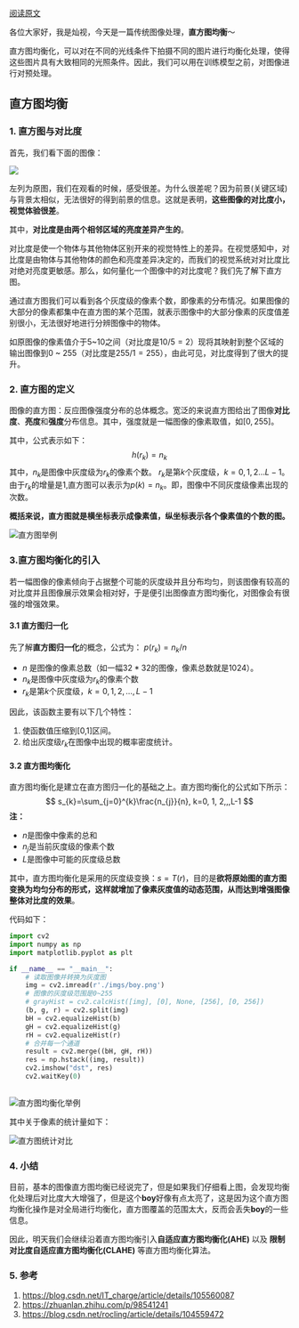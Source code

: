 [阅读原文](https://mp.weixin.qq.com/s?__biz=MzkzNDIxMzE1NQ==&mid=2247486316&idx=1&sn=b55e2b38dc58856e36377a6a37401eb7&chksm=c241e820f53661364efbd707794a7fa4b3b83cac148d73f926e9cf35995079b0d24fdb83d42a&scene=178&cur_album_id=1860258784426672132#rd)


各位大家好，我是灿视，今天是一篇传统图像处理，**直方图均衡**～

直方图均衡化，可以对在不同的光线条件下拍摄不同的图片进行均衡化处理，使得这些图片具有大致相同的光照条件。因此，我们可以用在训练模型之前，对图像进行对预处理。

## 直方图均衡

### 1. 直方图与对比度

首先，我们看下面的图像：


![](https://files.mdnice.com/user/6935/fa671e7e-51c5-4886-bae4-0f203dc5968c.png)

左列为原图，我们在观看的时候，感受很差。为什么很差呢？因为前景(关键区域)与背景太相似，无法很好的得到前景的信息。这就是表明，**这些图像的对比度小，视觉体验很差**。

其中，**对比度是由两个相邻区域的亮度差异产生的**。

对比度是使一个物体与其他物体区别开来的视觉特性上的差异。在视觉感知中，对比度是由物体与其他物体的颜色和亮度差异决定的，而我们的视觉系统对对比度比对绝对亮度更敏感。那么，如何量化一个图像中的对比度呢？我们先了解下直方图。

通过直方图我们可以看到各个灰度级的像素个数，即像素的分布情况。如果图像的大部分的像素都集中在直方图的某个范围，就表示图像中的大部分像素的灰度值差别很小，无法很好地进行分辨图像中的物体。

如原图像的像素值介于$5$~$10$之间（对比度是$10/5=2$）现将其映射到整个区域的输出图像到$0$ ~ $255$（对比度是$255/1=255$），由此可见，对比度得到了很大的提升。



### 2. 直方图的定义

图像的直方图：反应图像强度分布的总体概念。宽泛的来说直方图给出了图像**对比度**、**亮度**和**强度**分布信息。其中，强度就是一幅图像的像素取值，如$[0, 255]$。

其中，公式表示如下：
$$
h\left(r_{k}\right)=n_{k}
$$
其中，$n_{k}$是图像中灰度级为$r_{k}$的像素个数。 $r_{k}$是第$k$个灰度级，$k=0,1,2…L-1$。由于$r_{k}$的增量是$1$,直方图可以表示为$p(k)=n_{k}$。即，图像中不同灰度级像素出现的次数。

**概括来说，直方图就是横坐标表示成像素值，纵坐标表示各个像素值的个数的图。**


![直方图举例](https://files.mdnice.com/user/6935/d49b14ab-a6c6-4588-a9c5-8fe2d14f7d22.png)



### 3.直方图均衡化的引入

若一幅图像的像素倾向于占据整个可能的灰度级并且分布均匀，则该图像有较高的对比度并且图像展示效果会相对好，于是便引出图像直方图均衡化，对图像会有很强的增强效果。

#### 3.1 直方图归一化

先了解**直方图归一化**的概念，公式为：
$p(r_{k})=n_{k}/n$

- $n$ 是图像的像素总数（如一幅$32*32$的图像，像素总数就是$1024$）。
- $n_{k}$是图像中灰度级为$r_{k}$的像素个数
- $r_{k}$是第$k$个灰度级，$k = 0,1,2,…,L-1$

因此，该函数主要有以下几个特性：  

1. 使函数值压缩到[0,1]区间。
2. 给出灰度级$r_{k}$在图像中出现的概率密度统计。

#### 3.2 直方图均衡化

直方图均衡化是建立在直方图归一化的基础之上。直方图均衡化的公式如下所示：
$$
s_{k}=\sum_{j=0}^{k}\frac{n_{j}}{n}, k=0, 1, 2,,,L-1
$$
**注：**

- $n$是图像中像素的总和
- $n_{j}$是当前灰度级的像素个数
- $L$是图像中可能的灰度级总数

其中，直方图均衡化是采用的灰度级变换：$s = T(r)$，目的是**欲将原始图的直方图变换为均匀分布的形式，这样就增加了像素灰度值的动态范围，从而达到增强图像整体对比度的效果**。

代码如下：

```python
import cv2
import numpy as np
import matplotlib.pyplot as plt

if __name__ == "__main__":
    # 读取图像并转换为灰度图
    img = cv2.imread(r'./imgs/boy.png')
    # 图像的灰度级范围是0~255
    # grayHist = cv2.calcHist([img], [0], None, [256], [0, 256])
    (b, g, r) = cv2.split(img)
    bH = cv2.equalizeHist(b)
    gH = cv2.equalizeHist(g)
    rH = cv2.equalizeHist(r)
    # 合并每一个通道
    result = cv2.merge((bH, gH, rH))
    res = np.hstack((img, result))
    cv2.imshow("dst", res)
    cv2.waitKey(0)
    
```

![直方图均衡化举例](https://files.mdnice.com/user/6935/292f5124-29b1-405f-ba06-19b25dbff6d2.jpg)

其中关于像素的统计量如下：

![直方图统计对比](https://files.mdnice.com/user/6935/f9864061-b117-4891-b67e-aae1eb2bed01.png)



### 4. 小结

目前，基本的图像直方图均衡已经说完了，但是如果我们仔细看上图，会发现均衡化处理后对比度大大增强了，但是这个**boy**好像有点太亮了，这是因为这个直方图均衡化操作是对全局进行均衡化，直方图覆盖的范围太大，反而会丢失**boy**的一些信息。

因此，明天我们会继续沿着直方图均衡引入**自适应直方图均衡化(AHE)** 以及 **限制对比度自适应直方图均衡化(CLAHE)** 等直方图均衡化算法。


### 5. 参考

1. https://blog.csdn.net/IT_charge/article/details/105560087
2. https://zhuanlan.zhihu.com/p/98541241
3. https://blog.csdn.net/rocling/article/details/104559472
